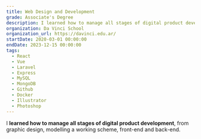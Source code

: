 ```yaml
---
title: Web Design and Development
grade: Associate's Degree
description: I learned how to manage all stages of digital product development, from graphic design, modelling a working scheme, front-end and back-end.
organization: Da Vinci School
organization_url: https://davinci.edu.ar/
startDate: 2020-03-01 00:00:00
endDate: 2023-12-15 00:00:00
tags:
  - React
  - Vue
  - Laravel
  - Express
  - MySQL
  - MongoDB
  - Github
  - Docker
  - Illustrator
  - Photoshop
---
```

I <strong>learned how to manage all stages of digital product development</strong>, from graphic design, modelling a working scheme, front-end and back-end.